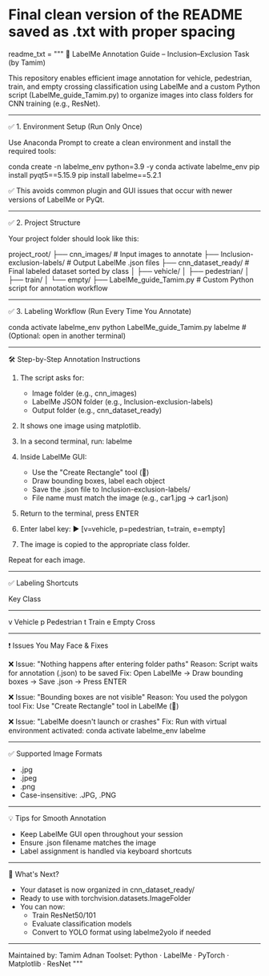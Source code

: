 # Final clean version of the README saved as .txt with proper spacing

readme_txt = """
🚦 LabelMe Annotation Guide – Inclusion–Exclusion Task (by Tamim)

This repository enables efficient image annotation for vehicle, pedestrian, train, and empty crossing classification using LabelMe and a custom Python script (LabelMe_guide_Tamim.py) to organize images into class folders for CNN training (e.g., ResNet).

------------------------------------------------------------

✅ 1. Environment Setup (Run Only Once)

Use Anaconda Prompt to create a clean environment and install the required tools:

conda create -n labelme_env python=3.9 -y
conda activate labelme_env
pip install pyqt5==5.15.9
pip install labelme==5.2.1

✅ This avoids common plugin and GUI issues that occur with newer versions of LabelMe or PyQt.

------------------------------------------------------------

✅ 2. Project Structure

Your project folder should look like this:

project_root/
├── cnn_images/                        # Input images to annotate
├── Inclusion-exclusion-labels/       # Output LabelMe .json files
├── cnn_dataset_ready/                # Final labeled dataset sorted by class
│   ├── vehicle/
│   ├── pedestrian/
│   ├── train/
│   └── empty/
├── LabelMe_guide_Tamim.py            # Custom Python script for annotation workflow

------------------------------------------------------------

✅ 3. Labeling Workflow (Run Every Time You Annotate)

conda activate labelme_env
python LabelMe_guide_Tamim.py
labelme   # (Optional: open in another terminal)

------------------------------------------------------------

🛠️ Step-by-Step Annotation Instructions

1. The script asks for:
   - Image folder (e.g., cnn_images)
   - LabelMe JSON folder (e.g., Inclusion-exclusion-labels)
   - Output folder (e.g., cnn_dataset_ready)

2. It shows one image using matplotlib.

3. In a second terminal, run:
   labelme

4. Inside LabelMe GUI:
   - Use the "Create Rectangle" tool (🔲)
   - Draw bounding boxes, label each object
   - Save the .json file to Inclusion-exclusion-labels/
   - File name must match the image (e.g., car1.jpg → car1.json)

5. Return to the terminal, press ENTER

6. Enter label key:
   ▶️ [v=vehicle, p=pedestrian, t=train, e=empty]

7. The image is copied to the appropriate class folder.

Repeat for each image.

------------------------------------------------------------

✅ Labeling Shortcuts

Key     Class
----    -------------
v       Vehicle
p       Pedestrian
t       Train
e       Empty Cross

------------------------------------------------------------

❗ Issues You May Face & Fixes

❌ Issue: "Nothing happens after entering folder paths"
Reason: Script waits for annotation (.json) to be saved
Fix: Open LabelMe → Draw bounding boxes → Save .json → Press ENTER

❌ Issue: "Bounding boxes are not visible"
Reason: You used the polygon tool
Fix: Use "Create Rectangle" tool in LabelMe (🔲)

❌ Issue: "LabelMe doesn't launch or crashes"
Fix: Run with virtual environment activated:
conda activate labelme_env
labelme

------------------------------------------------------------

✅ Supported Image Formats

- .jpg
- .jpeg
- .png
- Case-insensitive: .JPG, .PNG

------------------------------------------------------------

💡 Tips for Smooth Annotation

- Keep LabelMe GUI open throughout your session
- Ensure .json filename matches the image
- Label assignment is handled via keyboard shortcuts

------------------------------------------------------------

🧠 What's Next?

- Your dataset is now organized in cnn_dataset_ready/
- Ready to use with torchvision.datasets.ImageFolder
- You can now:
  - Train ResNet50/101
  - Evaluate classification models
  - Convert to YOLO format using labelme2yolo if needed

------------------------------------------------------------

Maintained by: Tamim Adnan
Toolset: Python · LabelMe · PyTorch · Matplotlib · ResNet
"""
